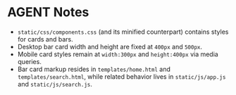 # AGENT Notes

- `static/css/components.css` (and its minified counterpart) contains styles for cards and bars.
- Desktop bar card width and height are fixed at `400px` and `500px`.
- Mobile card styles remain at `width:300px` and `height:400px` via media queries.
- Bar card markup resides in `templates/home.html` and `templates/search.html`, while related behavior lives in `static/js/app.js` and `static/js/search.js`.

